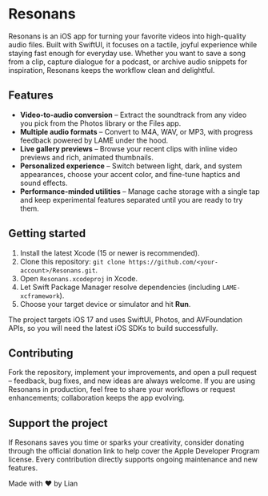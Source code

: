 # Resonans

Resonans is an iOS app for turning your favorite videos into high-quality audio files. Built with SwiftUI, it focuses on a tactile, joyful experience while staying fast enough for everyday use. Whether you want to save a song from a clip, capture dialogue for a podcast, or archive audio snippets for inspiration, Resonans keeps the workflow clean and delightful.

## Features
- **Video-to-audio conversion** – Extract the soundtrack from any video you pick from the Photos library or the Files app.
- **Multiple audio formats** – Convert to M4A, WAV, or MP3, with progress feedback powered by LAME under the hood.
- **Live gallery previews** – Browse your recent clips with inline video previews and rich, animated thumbnails.
- **Personalized experience** – Switch between light, dark, and system appearances, choose your accent color, and fine-tune haptics and sound effects.
- **Performance-minded utilities** – Manage cache storage with a single tap and keep experimental features separated until you are ready to try them.

## Getting started
1. Install the latest Xcode (15 or newer is recommended).
2. Clone this repository: `git clone https://github.com/<your-account>/Resonans.git`.
3. Open `Resonans.xcodeproj` in Xcode.
4. Let Swift Package Manager resolve dependencies (including `LAME-xcframework`).
5. Choose your target device or simulator and hit **Run**.

The project targets iOS 17 and uses SwiftUI, Photos, and AVFoundation APIs, so you will need the latest iOS SDKs to build successfully.

## Contributing
Fork the repository, implement your improvements, and open a pull request – feedback, bug fixes, and new ideas are always welcome. If you are using Resonans in production, feel free to share your workflows or request enhancements; collaboration keeps the app evolving.

## Support the project
If Resonans saves you time or sparks your creativity, consider donating through the official donation link to help cover the Apple Developer Program license. Every contribution directly supports ongoing maintenance and new features.

Made with ❤️ by Lian
